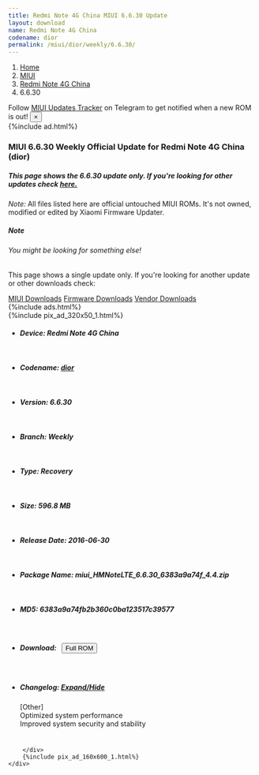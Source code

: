 ```yaml
---
title: Redmi Note 4G China MIUI 6.6.30 Update
layout: download
name: Redmi Note 4G China
codename: dior
permalink: /miui/dior/weekly/6.6.30/
---
```

<nav aria-label="breadcrumb">
    <ol class="breadcrumb">
        <li class="breadcrumb-item"><a href="/">Home</a></li>
        <li class="breadcrumb-item"><a href="/miui/">MIUI</a></li>
        <li class="breadcrumb-item"><a href="/miui/dior/">Redmi Note 4G China</a></li>
        <li class="breadcrumb-item active" aria-current="page">6.6.30</li>
    </ol>
</nav>
<div class="alert alert-primary alert-dismissible fade show" role="alert">
    Follow <a href="https://t.me/MIUIUpdatesTracker" class="alert-link">MIUI Updates Tracker</a> on Telegram to get
    notified when a new ROM is out!
    <button type="button" class="close" data-dismiss="alert" aria-label="Close">
        <span aria-hidden="true">&times;</span>
    </button>
</div>
{%include ad.html%}
<div class="col-12 mx-auto">
    <h3 class="title bg-light p-2 rounded">MIUI 6.6.30 Weekly Official Update for Redmi Note 4G China (dior)</h3>
    <h5>This page shows the 6.6.30 update only. If you're looking for other updates check
        <a href="/miui/dior/">here.</a></h5>
    <p><i>Note: </i>All files listed here are official untouched MIUI ROMs.
        It's not owned, modified or edited by Xiaomi Firmware Updater.</p>
    <div class="card">
        <div class="card-body">
            <h5 class="card-title">Note</h5>
            <h6 class="card-subtitle mb-2 text-muted">You might be looking for something else!</h6>
            <p class="card-text">This page shows a single update only.
                If you're looking for another update or other downloads check:</p>
            <a href="/miui/" class="card-link">MIUI Downloads</a>
            <a href="/firmware/" class="card-link">Firmware Downloads</a>
            <a href="/vendor/" class="card-link">Vendor Downloads</a>
        </div>
    </div>
    {%include ads.html%}
    <div class="row justify-content-center">
        <div class="col-10" id="downloads">
                    <div class="card card-body">
            {%include pix_ad_320x50_1.html%}
            <ul class="list-unstyled">
                <li style="padding-bottom: 10px;">
                    <h5><b>Device: </b>Redmi Note 4G China</h5>
                </li>
                <li style="padding-bottom: 10px;">
                    <h5><b>Codename: </b> <a href="/miui/dior/" target="_blank">dior</a> </h5>
                </li>
                <li style="padding-bottom: 10px;">
                    <h5><b>Version: </b>6.6.30</h5>
                </li>
                <li style="padding-bottom: 10px;">
                    <h5><b>Branch: </b>Weekly</h5>
                </li>
                <li style="padding-bottom: 10px;">
                    <h5><b>Type: </b>Recovery</h5>
                </li>
                <li style="padding-bottom: 10px;">
                    <h5><b>Size: </b>596.8 MB</h5>
                </li>
                <li style="padding-bottom: 10px;">
                    <h5><b>Release Date: </b>2016-06-30</h5>
                </li>
                <li style="padding-bottom: 10px;">
                    <h5><b>Package Name: </b><span id="filename" class="text-dark">miui_HMNoteLTE_6.6.30_6383a9a74f_4.4.zip</span></h5>
                </li>
                <li style="padding-bottom: 10px;">
                    <h5><b>MD5: </b><span id="md5" class="text-muted">6383a9a74fb2b360c0ba123517c39577</span></h5>
                </li>
                <li style="padding-bottom: 10px;">
                    <h5><b>Download: </b><button type="button" id="download" class="btn btn-primary" style="margin: 7px;"
                            onclick="window.open('https://bigota.d.miui.com/6.6.30/miui_HMNoteLTE_6.6.30_6383a9a74f_4.4.zip', '_blank');"><i class="fa fa-download"></i> Full ROM</button></h5>
                </li>
                <li style="padding-bottom: 10px;">
                    <h5><b>Changelog: </b><a href="#dior_1_changelog" data-toggle="collapse" role="button"
                            aria-expanded="false" aria-controls="dior_1_changelog"> <i class="fa fa-arrow-down"
                                aria-hidden="true"></i> Expand/Hide</a></h5>
                    <div class="collapse" id="dior_1_changelog">
                        <p id="changelog_text">[Other]<br>Optimized system performance<br>Improved system security and stability</p>
                    </div>
                </li>
            </ul>
        </div>

        </div>
        {%include pix_ad_160x600_1.html%}
    </div>
</div>